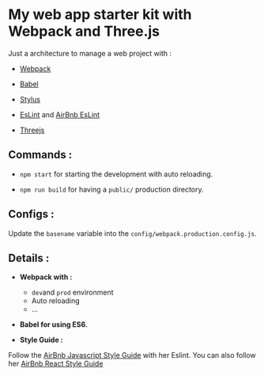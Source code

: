 # My web app starter kit with Webpack and Three.js

Just a architecture to manage a web project with :

- [Webpack]()
- [Babel]()
- [Stylus]()
- [EsLint](http://eslint.org/) and [AirBnb EsLint](https://github.com/airbnb/javascript/tree/master/packages/eslint-config-airbnb)

- [Threejs]()

## Commands :

- `npm start` for starting the development with auto reloading.

- `npm run build` for having a `public/` production directory.

## Configs :

  Update the `basename` variable into the `config/webpack.production.config.js`.

## Details :

- **Webpack with :**
  - `dev`and `prod` environment
  - Auto reloading
  - ...

- **Babel for using ES6.**

- **Style Guide :**

Follow the [AirBnb Javascript Style Guide](https://github.com/airbnb/javascript) with her
Eslint. You can also follow her
[AirBnb React Style Guide](https://github.com/airbnb/javascript/tree/master/react)
